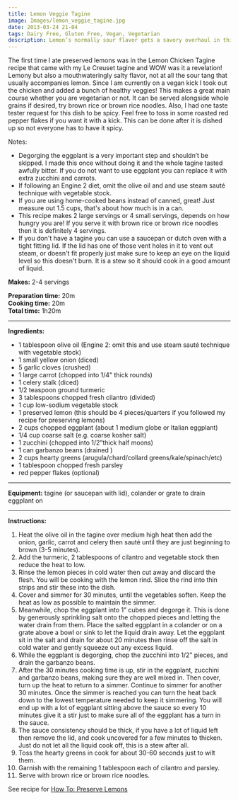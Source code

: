 ```yaml
---
title: Lemon Veggie Tagine
image: Images/lemon_veggie_tagine.jpg
date: 2013-03-24 21-04
tags: Dairy Free, Gluten Free, Vegan, Vegetarian
description: Lemon’s normally sour flavor gets a savory overhaul in this vegetarian Moroccan tagine. And don't worry, you don't have to have a tagine to make this.
---
```

The first time I ate preserved lemons was in the Lemon Chicken Tagine recipe that came with my Le Creuset tagine and WOW was it a revelation! Lemony but also a mouthwateringly salty flavor, not at all the sour tang that usually accompanies lemon. Since I am currently on a vegan kick I took out the chicken and added a bunch of healthy veggies! This makes a great main course whether you are vegetarian or not. It can be served alongside whole grains if desired, try brown rice or brown rice noodles. Also, I had one taste tester request for this dish to be spicy. Feel free to toss in some roasted red pepper flakes if you want it with a kick. This can be done after it is dished up so not everyone has to have it spicy.

Notes: 
- Degorging the eggplant is a very important step and shouldn’t be skipped. I made this once without doing it and the whole tagine tasted awfully bitter. If you do not want to use eggplant you can replace it with extra zucchini and carrots. 
- If following an Engine 2 diet, omit the olive oil and and use steam sauté technique with vegetable stock.
- If you are using home-cooked beans instead of canned, great! Just measure out 1.5 cups, that's about how much is in a can.
- This recipe makes 2 large servings or 4 small servings, depends on how hungry you are! If you serve it with brown rice or brown rice noodles then it is definitely 4 servings.
- If you don't have a tagine you can use a saucepan or dutch oven with a tight fitting lid. If the lid has one of those vent holes in it to vent out steam, or doesn't fit properly just make sure to keep an eye on the liquid level so this doesn't burn. It is a stew so it should cook in a good amount of liquid.

**Makes:** 2-4 servings

**Preparation time:** 20m  
**Cooking time:** 20m  
**Total time:** 1h20m

---

**Ingredients:**

- 1 tablespoon olive oil (Engine 2: omit this and use steam sauté technique with vegetable stock)
- 1 small yellow onion (diced)
- 5 garlic cloves (crushed)
- 1 large carrot (chopped into 1/4" thick rounds)
- 1  celery stalk (diced)
- 1/2 teaspoon ground turmeric
- 3 tablespoons chopped fresh cilantro (divided)
- 1 cup low-sodium vegetable stock
- 1 preserved lemon (this should be 4 pieces/quarters if you followed my recipe for preserving lemons)
- 2 cups chopped eggplant (about 1 medium globe or Italian eggplant)
- 1/4 cup coarse salt (e.g. coarse kosher salt)
- 1 zucchini (chopped into 1/2”thick half moons)
- 1 can garbanzo beans (drained )
- 2 cups hearty greens (arugula/chard/collard greens/kale/spinach/etc)
- 1  tablespoon chopped fresh parsley
-  red pepper flakes (optional)


---

**Equipment:** tagine (or saucepan with lid), colander or grate to drain eggplant on 

---

**Instructions:**

1. Heat the olive oil in the tagine over medium high heat then add the onion, garlic, carrot and celery then sauté until they are just beginning to brown (3-5 minutes).
1. Add the turmeric, 2 tablespoons of cilantro and vegetable stock then reduce the heat to low. 
1. Rinse the lemon pieces in cold water then cut away and discard the flesh. You will be cooking with the lemon rind. Slice the rind into thin strips and stir these into the dish.
1. Cover and simmer for 30 minutes, until the vegetables soften. Keep the heat as low as possible to maintain the simmer.
1. Meanwhile, chop the eggplant into 1” cubes and degorge it. This is done by generously sprinkling salt onto the chopped pieces and letting the water drain from them. Place the salted eggplant in a colander or on a grate above a bowl or sink to let the liquid drain away. Let the eggplant sit in the salt and drain for about 20 minutes then rinse off the salt in cold water and gently squeeze out any excess liquid. 
1. While the eggplant is degorging, chop the zucchini into 1/2” pieces, and drain the garbanzo beans.
1. After the 30 minutes cooking time is up, stir in the eggplant, zucchini and garbanzo beans, making sure they are well mixed in. Then cover, turn up the heat to return to a simmer. Continue to simmer for another 30 minutes. Once the simmer is reached you can turn the heat back down to the lowest temperature needed to keep it simmering. You will end up with a lot of eggplant sitting above the sauce so every 10 minutes give it a stir just to make sure all of the eggplant has a turn in the sauce. 
1. The sauce consistency should be thick, if you have a lot of liquid left then remove the lid, and cook uncovered for a few minutes to thicken. Just do not let all the liquid cook off, this is a stew after all.
1. Toss the hearty greens in cook for about 30-60 seconds just to wilt them.
1. Garnish with the remaining 1 tablespoon each of cilantro and parsley. 
1. Serve with brown rice or brown rice noodles. 


See recipe for [How To: Preserve Lemons](https://wafflehearts.com/howtos/how_to_preserve_lemons)
